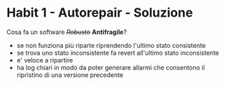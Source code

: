# Habit 1 - Autorepair - Soluzione

Cosa fa un software ~~*Robusto*~~ **Antifragile**?

- se non funziona più riparte riprendendo l'ultimo stato consistente
- se trova uno stato inconsistente fa revert all'ultimo stato inconsistente
- e' veloce a ripartire
- ha log chiari in modo da poter generare allarmi che consentono il ripristino di una versione precedente
